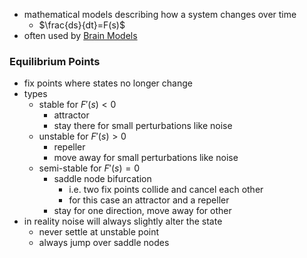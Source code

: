 + mathematical models describing how a system changes over time
	+ $\frac{ds}{dt}=F(s)$
+ often used by [Brain Models](Brain%20Models.md)

### Equilibrium Points
+ fix points where states no longer change
+ types
	+ stable for $F'(s)\lt0$
		+ attractor
		+ stay there for small perturbations like noise
	+ unstable for $F'(s)\gt0$
		+ repeller
		+ move away for small perturbations like noise
	+ semi-stable for $F'(s)=0$
		+ saddle node bifurcation
			+ i.e. two fix points collide and cancel each other
			+ for this case an attractor and a repeller
		+ stay for one direction, move away for other
+ in reality noise will always slightly alter the state
	+ never settle at unstable point
	+ always jump over saddle nodes